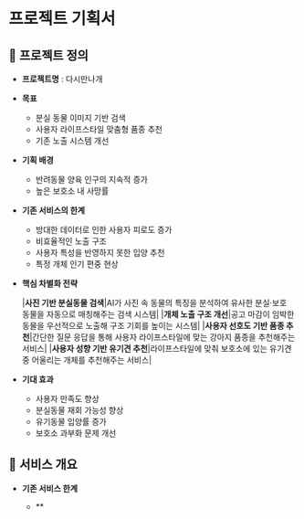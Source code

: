 # 프로젝트 기획서

## :dog: 프로젝트 정의
- **프로젝트명** : 다시만나개

- **목표** 

    + 분실 동물 이미지 기반 검색
    + 사용자 라이프스타일 맞춤형 품종 추천
    + 기존 노출 시스템 개선

- **기획 배경**

    + 반려동물 양육 인구의 지속적 증가
    + 높은 보호소 내 사망률

- **기존 서비스의 한계**

    + 방대한 데이터로 인한 사용자 피로도 증가
    + 비효율적인 노출 구조
    + 사용자 특성을 반영하지 못한 입양 추천
    + 특정 개체 인기 편중 현상

- **핵심 차별화 전략**

    |**사진 기반 분실동물 검색**|AI가 사진 속 동물의 특징을 분석하여 유사한 분실·보호 동물을 자동으로 매칭해주는 검색 시스템|
    |**개체 노출 구조 개선**|공고 마감이 임박한 동물을 우선적으로 노출해 구조 기회를 높이는 시스템|
    |**사용자 선호도 기반 품종 추천**|간단한 질문 응답을 통해 사용자 라이프스타일에 맞는 강아지 품종을 추천해주는 서비스|
    |**사용자 성향 기반 유기견 추천**|라이프스타일에 맞춰 보호소에 있는 유기견 중 어울리는 개체를 추천해주는 서비스|

- **기대 효과**

    + 사용자 만족도 향상
    + 분실동물 재회 가능성 향상
    + 유기동물 입양률 증가
    + 보호소 과부화 문제 개선

## :dog: 서비스 개요

- **기존 서비스 한계**

    + **

    


